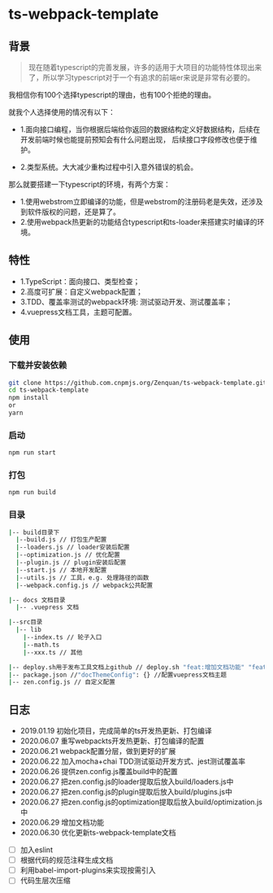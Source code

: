 # ts-webpack-template

## 背景

>现在随着typescript的完善发展，许多的适用于大项目的功能特性体现出来了，所以学习typescript对于一个有追求的前端er来说是非常有必要的。

我相信你有100个选择typescript的理由，也有100个拒绝的理由。

就我个人选择使用的情况有以下：
- 1.面向接口编程，当你根据后端给你返回的数据结构定义好数据结构，后续在开发前端时候也能提前预知会有什么问题出现， 后续接口字段修改也便于维护。

- 2.类型系统。大大减少重构过程中引入意外错误的机会。


那么就要搭建一下typescript的环境，有两个方案：
- 1.使用webstrom立即编译的功能，但是webstrom的注册码老是失效，还涉及到软件版权的问题，还是算了。
- 2.使用webpack热更新的功能结合typescript和ts-loader来搭建实时编译的环境。

## 特性

- 1.TypeScript：面向接口、类型检查；
- 2.高度可扩展：自定义webpack配置；
- 3.TDD、覆盖率测试的webpack环境: 测试驱动开发、测试覆盖率；
- 4.vuepress文档工具，主题可配置。

## 使用

### 下载并安装依赖
```bash
git clone https://github.com.cnpmjs.org/Zenquan/ts-webpack-template.git
cd ts-webpack-template
npm install
or 
yarn 
```
### 启动
```bash
npm run start
```
### 打包
```bash
npm run build
```

### 目录

```bash
|-- build目录下
  |--build.js // 打包生产配置
  |--loaders.js // loader安装后配置
  |--optimization.js // 优化配置
  |--plugin.js // plugin安装后配置
  |--start.js // 本地开发配置
  |--utils.js // 工具，e.g. 处理路径的函数
  |--webpack.config.js // webpack公共配置

|-- docs 文档目录
  |-- .vuepress 文档

|--src目录
  |-- lib
    |--index.ts // 轮子入口
    |--math.ts
    |--xxx.ts // 其他

|-- deploy.sh用于发布工具文档上github // deploy.sh "feat:增加文档功能" "feat:增加文档功能"
|-- package.json //"docThemeConfig": {} //配置vuepress文档主题
|-- zen.config.js // 自定义配置
```

## 日志

- 2019.01.19 初始化项目，完成简单的ts开发热更新、打包编译
- 2020.06.07 重写webpackts开发热更新、打包编译的配置
- 2020.06.21 webpack配置分层，做到更好的扩展
- 2020.06.22 加入mocha+chai TDD测试驱动开发方式、jest测试覆盖率
- 2020.06.26 提供zen.config.js覆盖build中的配置
- 2020.06.27 把zen.config.js的loader提取后放入build/loaders.js中
- 2020.06.27 把zen.config.js的plugin提取后放入build/plugins.js中
- 2020.06.27 把zen.config.js的optimization提取后放入build/optimization.js中
- 2020.06.29 增加文档功能
- 2020.06.30 优化更新ts-webpack-template文档
- [ ] 加入eslint
- [ ] 根据代码的规范注释生成文档
- [ ] 利用babel-import-plugins来实现按需引入
- [ ] 代码生层次压缩
